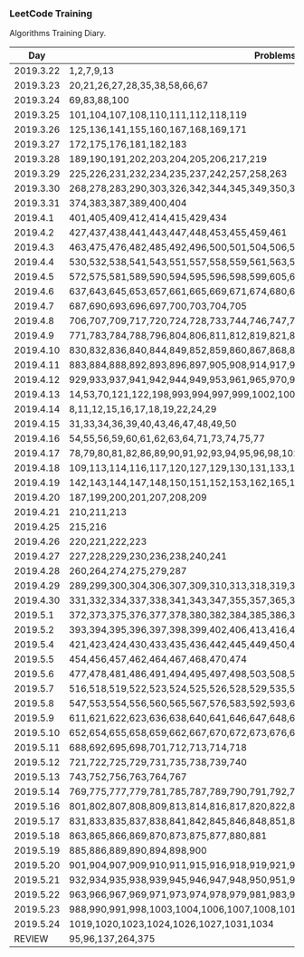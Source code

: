 ### LeetCode Training

Algorithms Training Diary.

| Day       | Problems      |
| --------  | ----------   |
| 2019.3.22 | 1,2,7,9,13    |
| 2019.3.23 | 20,21,26,27,28,35,38,58,66,67 |
| 2019.3.24 | 69,83,88,100 |
| 2019.3.25 | 101,104,107,108,110,111,112,118,119 |
| 2019.3.26 | 125,136,141,155,160,167,168,169,171 |
| 2019.3.27 | 172,175,176,181,182,183    |
| 2019.3.28 | 189,190,191,202,203,204,205,206,217,219 |
| 2019.3.29 | 225,226,231,232,234,235,237,242,257,258,263 |
| 2019.3.30 | 268,278,283,290,303,326,342,344,345,349,350,367,371    |
| 2019.3.31 | 374,383,387,389,400,404 |
| 2019.4.1 | 401,405,409,412,414,415,429,434 |
| 2019.4.2 | 427,437,438,441,443,447,448,453,455,459,461 |
| 2019.4.3 | 463,475,476,482,485,492,496,500,501,504,506,507,509,520,521 |
| 2019.4.4 | 530,532,538,541,543,551,557,558,559,561,563,566 |
| 2019.4.5 | 572,575,581,589,590,594,595,596,598,599,605,606,617,620,627,633 |
| 2019.4.6 | 637,643,645,653,657,661,665,669,671,674,680,682,686    |
| 2019.4.7 | 687,690,693,696,697,700,703,704,705    |
| 2019.4.8 | 706,707,709,717,720,724,728,733,744,746,747,748,754,762,766    |
| 2019.4.9 | 771,783,784,788,796,804,806,811,812,819,821,824   |
| 2019.4.10 | 830,832,836,840,844,849,852,859,860,867,868,872,874,876   |
| 2019.4.11 | 883,884,888,892,893,896,897,905,908,914,917,922,925   |
| 2019.4.12 | 929,933,937,941,942,944,949,953,961,965,970,976,977,985,989   |
| 2019.4.13 | 14,53,70,121,122,198,993,994,997,999,1002,1005,1009,1010,1013,1018,1021,1022,3,5,6   |
| 2019.4.14 | 8,11,12,15,16,17,18,19,22,24,29   |
| 2019.4.15 | 31,33,34,36,39,40,43,46,47,48,49,50  |
| 2019.4.16 | 54,55,56,59,60,61,62,63,64,71,73,74,75,77  |
| 2019.4.17 | 78,79,80,81,82,86,89,90,91,92,93,94,95,96,98,102,103,105,106  |
| 2019.4.18 | 109,113,114,116,117,120,127,129,130,131,133,134,137,138,139  |
| 2019.4.19 | 142,143,144,147,148,150,151,152,153,162,165,166,173,179  |
| 2019.4.20 | 187,199,200,201,207,208,209  |
| 2019.4.21 | 210,211,213  |
| 2019.4.25 | 215,216  |
| 2019.4.26 | 220,221,222,223  |
| 2019.4.27 | 227,228,229,230,236,238,240,241  |
| 2019.4.28 | 260,264,274,275,279,287  |
| 2019.4.29 | 289,299,300,304,306,307,309,310,313,318,319,322,324,328  |
| 2019.4.30 | 331,332,334,337,338,341,343,347,355,357,365,368  |
| 2019.5.1 | 372,373,375,376,377,378,380,382,384,385,386,388,390,392  |
| 2019.5.2 | 393,394,395,396,397,398,399,402,406,413,416,417,419  |
| 2019.5.4 | 421,423,424,430,433,435,436,442,445,449,450,451,452  |
| 2019.5.5 | 454,456,457,462,464,467,468,470,474  |
| 2019.5.6 | 477,478,481,486,491,494,495,497,498,503,508,513,515  |
| 2019.5.7 | 516,518,519,522,523,524,525,526,528,529,535,537,539,540,542  |
| 2019.5.8 | 547,553,554,556,560,565,567,576,583,592,593,609  |
| 2019.5.9 | 611,621,622,623,636,638,640,641,646,647,648,649,650  |
| 2019.5.10 | 652,654,655,658,659,662,667,670,672,673,676,677,678,684  |
| 2019.5.11 | 688,692,695,698,701,712,713,714,718  |
| 2019.5.12 | 721,722,725,729,731,735,738,739,740  |
| 2019.5.13 | 743,752,756,763,764,767  |
| 2019.5.14 | 769,775,777,779,781,785,787,789,790,791,792,794,795,797,799  |
| 2019.5.16 | 801,802,807,808,809,813,814,816,817,820,822,823,825,826  |
| 2019.5.17 | 831,833,835,837,838,841,842,845,846,848,851,853,855,856,858,861  |
| 2019.5.18 | 863,865,866,869,870,873,875,877,880,881  |
| 2019.5.19 | 885,886,889,890,894,898,900  |
| 2019.5.20 | 901,904,907,909,910,911,915,916,918,919,921,923,926,930,931  |
| 2019.5.21 | 932,934,935,938,939,945,946,947,948,950,951,954,955,957,958,959,962  |
| 2019.5.22 | 963,966,967,969,971,973,974,978,979,981,983,984,986,987  |
| 2019.5.23 | 988,990,991,998,1003,1004,1006,1007,1008,1011,1014,1015,1016,1017  |
| 2019.5.24 | 1019,1020,1023,1024,1026,1027,1031,1034  |
| REVIEW | 95,96,137,264,375  |